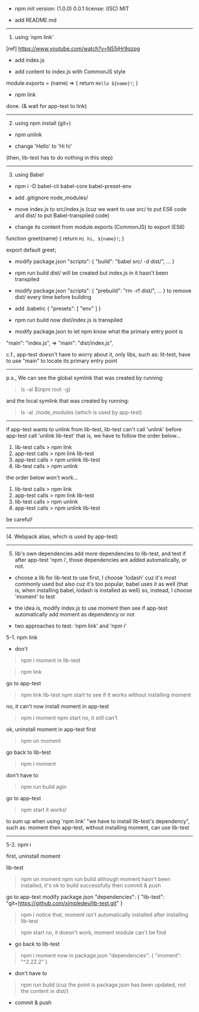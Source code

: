 - npm init
version: (1.0.0) 0.0.1
license: (ISC) MIT

- add README.md

-----

1. using 'npm link'

[ref]
https://www.youtube.com/watch?v=N55jHr9qzpg

- add index.js

- add content to index.js with CommonJS style

module.exports = (name) => {
  return `Hello ${name}!`;
}

- npm link

done.
(& wait for app-test to link)

-----

2. using npm install (git+)

- npm unlink

- change 'Hello' to 'Hi hi'

(then, lib-test has to do nothing in this step)

-----

3. using Babel

- npm i -D babel-cli babel-core babel-preset-env

- add .gitignore
node_modules/

- move index.js to src/index.js
(cuz we want to use src/ to put ES6 code and dist/ to put Babel-transpiled code)

- change its content from module.exports (CommonJS) to export (ES6)

function greet(name) {
  return `Hi hi, ${name}!`;
}

export default greet;

- modify package.json
"scripts": {
  "build": "babel src/ -d dist/",
  ...
}

- npm run build
dist/ will be created but index.js in it hasn't been transpiled

- modify package.json
"scripts": {
  "prebuild": "rm -rf dist/",
  ...
}
to remove dist/ every time before building

- add .babelrc
{
  "presets": [
    "env"
  ]
}

- npm run build
now dist/index.js is transpiled

- modify package.json
to let npm know what the primary entry point is

"main": "index.js",
=>
"main": "dist/index.js",

c.f.,
app-test doesn't have to worry about it,
only libs, such as: lit-test,
have to use "main" to locate its primary entry point

-----

p.s.,
We can see the global symlink that was created by running:
> ls -al $(npm root -g)

and the local symlink that was created by running:
> ls -al ./node_modules
(which is used by app-test)

-----

if app-test wants to unlink from lib-test,
lib-test can't call 'unlink' before app-test call 'unlink lib-test'
that is, we have to follow the order below...

1. lib-test calls > npm link
2. app-test calls > npm link lib-test
3. app-test calls > npm unlink lib-test
4. lib-test calls > npm unlink

the order below won't work...
1. lib-test calls > npm link
2. app-test calls > npm link lib-test
3. lib-test calls > npm unlink
4. app-test calls > npm unlink lib-test

be careful!

-----

(4. Webpack alias, which is used by app-test)

-----

5. lib's own dependencies
add more dependencies to lib-test,
and test if after app-test 'npm i',
those dependencies are added automatically, or not.

- choose a lib for lib-test to use
first, I choose 'lodash' cuz it's most commonly used
but also cuz it's too popular, babel uses it as well
(that is, when installing babel, lodash is installed as well)
so, instead, I choose 'moment' to test

- the idea is, modify index.js to use moment
then see if app-test automatically add moment as dependency or not

- two approaches to test: 'npm link' and 'npm i'

5-1. npm link

- don't
> npm i moment
in lib-test

> npm link

go to app-test
> npm link lib-test
> npm start
to see if it works without installing moment

no, it can't
now install moment in app-test
> npm i moment
> npm start
no, it still can't

ok, uninstall moment in app-test first
> npm un moment

go back to lib-test
> npm i moment

don't have to
> npm run build
agin

go to app-test
> npm start
it works!

to sum up
when using 'npm link'
"we have to install lib-test's dependency", such as: moment
then app-test, without installing moment, can use lib-test

-----

5-2. npm i

first, uninstall moment

lib-test
> npm un moment
> npm run build
although moment hasn't been installed, it's ok to build successfully
then commit & push

go to app-test
modify package.json
"dependencies": {
  "lib-test": "git+https://github.com/ximpledev/lib-test.git"
}

> npm i
notice that, moment isn't automatically installed after installing lib-test

> npm start
no, it doesn't work, moment module can't be find

- go back to lib-test
> npm i moment
now in package.json
"dependencies": {
  "moment": "^2.22.2"
}

- don't have to
> npm run build
(cuz the point is package.json has been updated, not the content in dist/)

- commit & push
